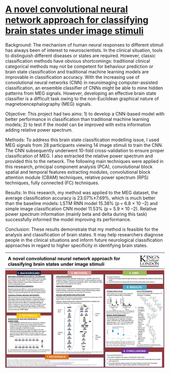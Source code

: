 # [A novel convolutional neural network approach for classifying brain states under image stimuli](https://github.com/ReveRoyl/PictureBed/raw/main/LuoLei_Thesis2022.docx)

Background: The mechanism of human neural responses to different stimuli has always been of interest to neuroscientists. In the clinical situation, tools to distinguish different diseases or states are required. However, classic classification methods have obvious shortcomings: traditional clinical categorical methods may not be competent for behaviour prediction or brain state classification and traditional machine learning models are improvable in classification accuracy. With the increasing use of convolutional neural networks (CNN) in neuroimaging computer-assisted classification, an ensemble classifier of CNNs might be able to mine hidden patterns from MEG signals. However, developing an effective brain state classifier is a difficult task owing to the non-Euclidean graphical nature of magnetoencephalography (MEG) signals.

Objective: This project had two aims: 1) to develop a CNN-based model with better performance in classification than traditional machine learning models; 2) to test if the model can be improved with extra information adding relative power spectrum.

Methods: To address this brain state classification modelling issue, I used MEG signals from 28 participants viewing 14 image stimuli to train the CNN. The CNN subsequently underwent 10-fold cross-validation to ensure proper classification of MEG. I also extracted the relative power spectrum and provided this to the network. The following main techniques were applied in this research, principal component analysis (PCA), convolutional block spatial and temporal features extracting modules, convolutional block attention module (CBAM) techniques, relative power spectrum (RPS) techniques, fully connected (FC) techniques. 

Results: In this research, my method was applied to the MEG dataset, the average classification accuracy is 23.07%±7.69%, which is much better than the baseline models: LSTM RNN model 15.38% (p = 6.8 × 10 –2) and simple image classification CNN model 11.53% (p = 5.9 × 10 –2). Relative power spectrum information (mainly beta and delta during this task) successfully informed the model improving its performance.

Conclusion: These results demonstrate that my method is feasible for the analysis and classification of brain states. It may help researchers diagnose people in the clinical situations and inform future neurological classification approaches in regard to higher specificity in identifying brain states.

![LuoLei_Poster2022_Page_2](https://raw.githubusercontent.com/ReveRoyl/PictureBed/main/BlogImg/202208241636051.png)

